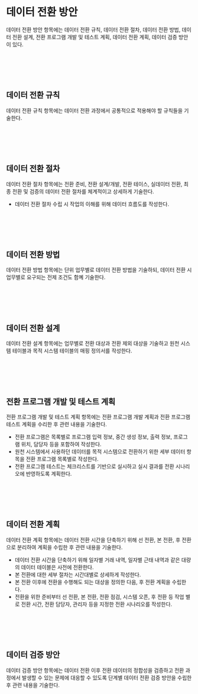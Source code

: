 # 데이터 전환 방안
데이터 전환 방안 항목에는 데이터 전환 규칙, 데이터 전환 절차, 데이터 전환 방법, 데이터 전환 설계, 전환 프로그램 개발 및 테스트 계획, 데이터 전환 계획, 데이터 검증 방안이 있다.

<br>
<br>
<br>
<br>

## 데이터 전환 규칙
데이터 전환 규칙 항목에는 데이터 전환 과정에서 공통적으로 적용해야 할 규칙들을 기술한다.

<br>
<br>
<br>
<br>

## 데이터 전환 절차
데이터 전환 절차 항목에는 전환 준비, 전환 설계/개발, 전환 테이스, 실데이터 전환, 최종 전환 및 검증의 데이터 전환 절차를 체계적이고 상세하게 기술한다.
- 데이터 전환 절차 수립 시 작업의 이해를 위해 데이터 흐름도를 작성한다.

<br>
<br>
<br>
<br>

## 데이터 전환 방법
데이터 전환 방법 항목에는 단위 업무별로 데이터 전환 방법을 기술하되, 데이터 전환 시 업무별로 요구되는 전제 조건도 함꼐 기술한다.

<br>
<br>
<br>
<br>

## 데이터 전환 설계
데이터 전환 설계 항목에는 업무별로 전환 대상과 전환 제외 대상을 기술하고 원천 시스템 테이블과 목적 시스템 테이블의 매핑 정의서를 작성한다.

<br>
<br>
<br>
<br>

## 전환 프로그램 개발 및 테스트 계획
전환 프로그램 개발 및 테스트 계획 항목에는 전환 프로그램 개발 계획과 전환 프로그램 테스트 계획을 수리한 후 관련 내용을 기술한다.
- 전환 프로그램은 목록별로 프로그램 입력 정보, 중간 생성 정보, 출력 정보, 프로그램 위치, 담당자 등을 포함하여 작성한다.
- 원천 시스템에서 사용하던 데이터를 목적 시스템으로 전환하기 위한 세부 데이터 항목을 전환 프로그램 목록별로 작성한다.
- 전환 프로그램 테스트는 체크리스트를 기반으로 실시하고 실시 결과를 전환 시나리오에 반영하도록 계획한다.

<br>
<br>
<br>
<br>

## 데이터 전환 계획
데이터 전환 계획 항목에는 데이터 전환 시간을 단축하기 위해 선 전환, 본 전환, 후 전환으로 분리하여 계획을 수립한 후 관련 내용을 기술한다.
- 데이터 전환 시간을 단축하기 위해 일자별 거래 내역, 일자별 근태 내역과 같은 대량의 데이터 테이블은 사전에 전환한다.
- 본 전환에 대한 세부 절차는 시간대별로 상세하게 작성한다.
- 본 전환 이후에 전환을 수행해도 되는 대상을 정의한 다음, 후 전환 계획을 수립한다.
- 전환을 위한 준비부터 선 전환, 본 전환, 전환 점검, 시스템 오픈, 후 전환 등 작업 별로 전환 시간, 전환 담당자, 관리자 등을 지정한 전환 시나리오를 작성한다.

<br>
<br>
<br>
<br>

## 데이터 검증 방안
데이터 검증 방안 항목에는 데이터 전환 이후 전환 데이터의 정합성을 검증하고 전환 과정에서 발생할 수 있는 문제에 대응할 수 있도록 단계별 데이터 전환 검증 방안을 수립한 후 관련 내용을 기술한다.

